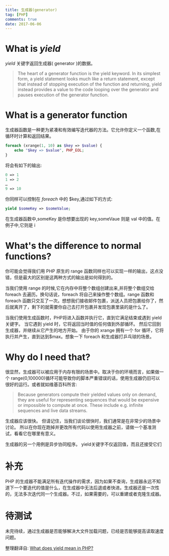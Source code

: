 ```yaml
---
title: 生成器(generator)
tag: [PHP]
comments: true
date: 2017-06-06
---
```






# What is *yield*

*yield* 关键字返回生成器( generator )的数据。

>The heart of a generator function is the yield keyword. In its simplest form, a yield statement looks much like a return statement, except that instead of stopping execution of the function and returning, yield instead provides a value to the code looping over the generator and pauses execution of the generator function.

# What is a generator function

生成器函数是一种更为紧凑和有效编写迭代器的方法。它允许你定义一个函数,在循环时计算和返回结果。

```php
foreach (xrange(1, 10) as $key => $value) {
    echo "$key => $value", PHP_EOL;
}
```

将会有如下的输出:

```php
0 => 1
1 => 2
…
9 => 10
```

你同样可以控制在 *foreach* 中的 $key,通过如下的方式:

```php
yield $someKey => $someValue;
```
在生成器函数中,someKey 是你想要出现的 key,someVaue 则是 val 中的值。在例子中,它则是 i


# What's the difference to normal functions?
你可能会觉得我们用 PHP 原生的 range 函数同样也可以实现一样的输出，这点没错，但是最大的区别是这两种方式的输出是如何得到的。

当我们使用 range 的时候,它在内存中将整个数组创建出来,并将整个数组交给 foreach 去遍历。换句话说，foreach 将自己来操作整个数组。range 函数和 foreach 函数只交互了一次。想想我们接收邮件包裹，派送人员把包裹给你了，然后就离开了，剩下的就需要你自己去打开包裹并发现包裹里装的是什么了。

当我们使用生成函数时，PHP将进入函数并执行它，直到它满足结束或遇到 yield 关键字。 当它遇到 yield 时，它将返回当时值的任何值到外部循环。 然后它回到生成器，并继续从它产生的地方开始。 由于你的 xrange 拥有一个 for 循环，它将执行并产生，直到达到$max。想象一下 foreach 和生成器打乒乓球的场景。

# Why do I need that?

很显然，生成器可以被应用于内存有限的场景中。取决于你的环境而言，如果做一个 range(0,100000)循环可能导致你的脚本严重错误的话，使用生成器仍旧可以很好的运行。或者就如维基百科所言:

>Because generators compute their yielded values only on demand, they are useful for representing sequences that would be expensive or impossible to compute at once. These include e.g. infinite sequences and live data streams.

生成器应该很快。 但请记住，当我们谈论很快时，我们通常是在非常少的场景中讨论。 所以在你现在跑掉并更改所有代码以使用生成器之前，请做一个基准测试，看看它在哪里有意义。

生成器的另一个用例是异步协同程序。 yield关键字不仅返回值，而且还接受它们


# 补充

PHP 的生成器不能满足所有迭代操作的需求，因为如果不查询，生成器永远不知道下一个要迭代的值是什么，在生成器中无法后退或者快进。生成器还是一次性的，无法多次迭代同一个生成器。不过，如果需要的，可以重建或者克隆生成器。

# 待测试
未完待续，通过生成器是否能够解决大文件加载问题，已经是否能够提高读取速度问题。


整理翻译自:
[What does yield mean in PHP?](https://stackoverflow.com/questions/17483806/what-does-yield-mean-in-php)


